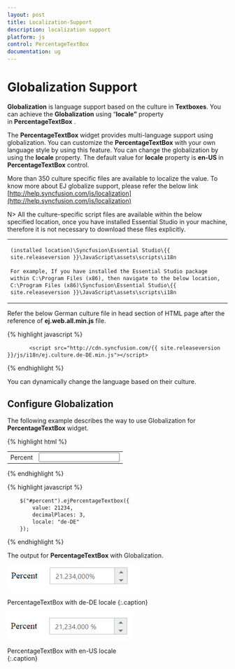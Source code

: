 ```yaml
---
layout: post
title: Localization-Support
description: localization support
platform: js
control: PercentageTextBox 
documentation: ug
---
```


# Globalization Support

**Globalization** is language support based on the culture in **Textboxes**. You can achieve the **Globalization** using “**locale”** property in **PercentageTextBox** . 

The **PercentageTextBox** widget provides multi-language support using globalization. You can customize the **PercentageTextBox** with your own language style by using this feature. You can change the globalization by using the **locale** property. The default value for **locale** property is **en-US** in **PercentageTextBox** control.


More than 350 culture specific files are available to localize the value. To know more about EJ globalize support, please refer the below link      
 [http://help.syncfusion.com/js/localization](http://help.syncfusion.com/js/localization) 
 
 N> All the culture-specific script files are available within the below specified location, once you have installed Essential Studio in your machine, therefore it is not necessary to download these files explicitly.

<table>
<tr>
<td>

    (installed location)\Syncfusion\Essential Studio\{{ site.releaseversion }}\JavaScript\assets\scripts\i18n

    For example, If you have installed the Essential Studio package within C:\Program Files (x86), then navigate to the below location, 
    C:\Program Files (x86)\Syncfusion\Essential Studio\{{ site.releaseversion }}\JavaScript\assets\scripts\i18n

</td></tr>
</table>

Refer the below German culture file in head section of HTML page after the reference of **ej.web.all.min.js** file.

 {% highlight javascript %}
   
           <script src="http://cdn.syncfusion.com/{{ site.releaseversion }}/js/i18n/ej.culture.de-DE.min.js"></script>
                
 {% endhighlight %}


You can dynamically change the language based on their culture.

## Configure Globalization

The following example describes the way to use Globalization for **PercentageTextBox** widget.

{% highlight html %}


<table cellpadding="10">
    <tbody>
        <tr>
            <td>
                <label for="percent">Percent</label>
            </td>
            <td>
                <input id="percent" type="text" />
            </td>
        </tr>
    </tbody>
</table>

{% endhighlight %}

{% highlight javascript %}


        $("#percent").ejPercentageTextbox({
            value: 21234,
            decimalPlaces: 3,
            locale: "de-DE"
        });    


{% endhighlight %}

The output for **PercentageTextBox** with Globalization.



![](/js/PercentageTextBox/Globalization-Support_images/Globalization-Support_img1.png)

PercentageTextBox with de-DE locale
{:.caption}



![](/js/PercentageTextBox/Globalization-Support_images/Globalization-Support_img2.png)

PercentageTextBox with en-US locale				
{:.caption}

